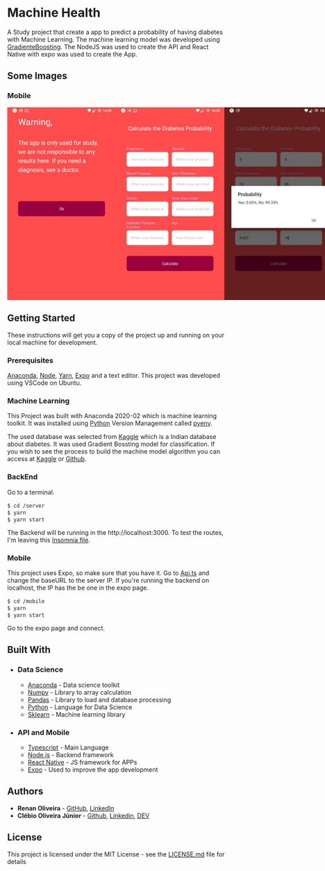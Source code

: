 # Machine Health
A Study project that create a app to predict a probability of having diabetes with Machine Learning. The machine learning model was developed using [GradienteBoosting](https://scikit-learn.org/stable/modules/generated/sklearn.ensemble.GradientBoostingClassifier.html). The NodeJS was used to create the API and React Native with expo was used to create the App.

## Some Images

### Mobile
<div align="center">
  <div style="display: flex; flex-direction: 'row'; align-items: 'center';">
    <img alt="initialPage" src="https://github.com/lmaoclost/Machine-Health/blob/master/.github/initialPage.jpg" width="250px">
    <img alt="diabetesForm" src="https://github.com/lmaoclost/Machine-Health/blob/master/.github/diabetesForm.jpg" width="250px">
    <img alt="diabetesResult" src="https://github.com/lmaoclost/Machine-Health/blob/master/.github/diabetesResult.jpg" width="250px">
  </div>
</div>

## Getting Started

These instructions will get you a copy of the project up and running on your local machine for development.

### Prerequisites

[Anaconda](https://www.anaconda.com/products/individual), [Node](https://nodejs.org/en/download/), [Yarn](https://classic.yarnpkg.com/en/docs/install#debian-stable), [Expo](https://docs.expo.io/get-started/installation/) and a text editor. This project was developed using VSCode on Ubuntu.

### Machine Learning
This Project was built with Anaconda 2020-02 which is machine learning toolkit. It was installed using [Python](https://www.python.org/) Version Management called [pyenv](https://github.com/pyenv/pyenv).

The used database was selected from [Kaggle](https://www.kaggle.com/uciml/pima-indians-diabetes-database) which is a Indian database about diabetes. It was used Gradient Bossting model for classification. If you wish to see the process to build the machine model algorithm you can access at [Kaggle](https://www.kaggle.com/juniorcl/diabetesclassification-tunedgradientboosting-90) or [Github](https://github.com/juniorcl/data-science-projects/tree/master/Classification/Diabetes%20Prediction%20-%20Grandient%20Boosting%20Classifier).



### BackEnd
Go to a terminal.
```
$ cd /server
$ yarn
$ yarn start
```

The Backend will be running in the http://localhost:3000. To test the routes, I'm leaving this [Insomnia file](Insomnia_2020-08-21.json).

### Mobile

This project uses Expo, so make sure that you have it. Go to [Api.ts](https://github.com/lmaoclost/Machine-Health/blob/master/mobile/src/services/api.ts) and change the baseURL to the server IP. If you're running the backend on localhost, the IP has the be one in the expo page.
```
$ cd /mobile
$ yarn
$ yarn start
```
Go to the expo page and connect.

## Built With

* ### Data Science
    * [Anaconda](https://www.anaconda.com/products/individual) - Data science toolkit
    * [Numpy](https://numpy.org/) - Library to array calculation
    * [Pandas](https://pandas.pydata.org/) - Library to load and database processing
    * [Python](https://www.python.org/) - Language for Data Science
    * [Sklearn](https://scikit-learn.org/stable/index.html) - Machine learning library

* ### API and Mobile
    * [Typescript](https://devdocs.io/typescript/) - Main Language
    * [Node.js](https://nodejs.org/en/) - Backend framework
    * [React Native](https://facebook.github.io/react-native/) - JS framework for APPs
    * [Expo](https://expo.io/) - Used to improve the app development

## Authors
* **Renan Oliveira** - [GitHub](https://github.com/lmaoclost), [LinkedIn](https://www.linkedin.com/in/renansmoliveira/)
* **Clébio Oliveira Júnior** - [Github](https://www.github.com/juniorcl), [Linkedin](https://www.linkedin.com/in/clebiojunior), [DEV](https://www.dev.to/juniorcl)

## License
This project is licensed under the MIT License - see the [LICENSE.md](LICENSE.md) file for details
